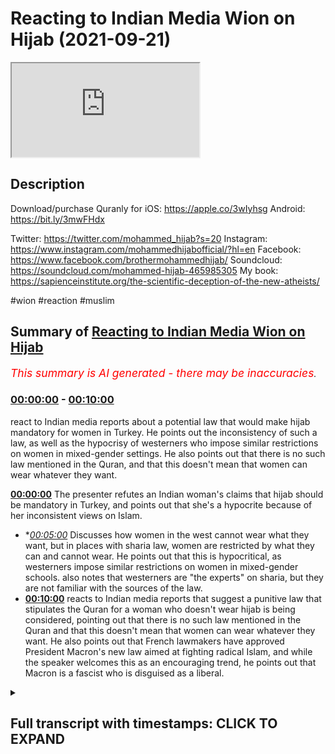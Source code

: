 # Reacting to Indian Media Wion on Hijab (2021-09-21)

<iframe loading='lazy' src='https://www.youtube.com/embed/c_QwdFONeoQ'></iframe>

## Description

Download/purchase Quranly for iOS: https://apple.co/3wIyhsg Android: https://bit.ly/3mwFHdx

Twitter: https://twitter.com/mohammed_hijab?s=20
Instagram: https://www.instagram.com/mohammedhijabofficial/?hl=en
Facebook: https://www.facebook.com/brothermohammedhijab/
Soundcloud: https://soundcloud.com/mohammed-hijab-465985305
My book: https://sapienceinstitute.org/the-scientific-deception-of-the-new-atheists/

#wion #reaction #muslim

## Summary of [Reacting to Indian Media Wion on Hijab](https://www.youtube.com/watch?v=c_QwdFONeoQ)


*<span style="color:red; font-size:125%">This summary is AI generated - there may be inaccuracies</span>. [](/)*

### [00:00:00](https://www.youtube.com/watch?v=c_QwdFONeoQ&t=0) - [00:10:00](https://www.youtube.com/watch?v=c_QwdFONeoQ&t=600)

react to Indian media reports about a potential law that would make hijab mandatory for women in Turkey. He points out the inconsistency of such a law, as well as the hypocrisy of westerners who impose similar restrictions on women in mixed-gender settings. He also points out that there is no such law mentioned in the Quran, and that this doesn't mean that women can wear whatever they want.

**[00:00:00](https://www.youtube.com/watch?v=c_QwdFONeoQ&t=0)** The presenter refutes an Indian woman's claims that hijab should be mandatory in Turkey, and points out that she's a hypocrite because of her inconsistent views on Islam.
* **[00:05:00](https://www.youtube.com/watch?v=c_QwdFONeoQ&t=300)* Discusses how women in the west cannot wear what they want, but in places with sharia law, women are restricted by what they can and cannot wear. He points out that this is hypocritical, as westerners impose similar restrictions on women in mixed-gender schools. also notes that westerners are "the experts" on sharia, but they are not familiar with the sources of the law.
* **[00:10:00](https://www.youtube.com/watch?v=c_QwdFONeoQ&t=600)** reacts to Indian media reports that suggest a punitive law that stipulates the Quran for a woman who doesn't wear hijab is being considered, pointing out that there is no such law mentioned in the Quran and that this doesn't mean that women can wear whatever they want. He also points out that French lawmakers have approved President Macron's new law aimed at fighting radical Islam, and while the speaker welcomes this as an encouraging trend, he points out that Macron is a fascist who is disguised as a liberal.

<details><summary><h2>Full transcript with timestamps: CLICK TO EXPAND</h2></summary>

[0:00:00](https://youtu.be/c_QwdFONeoQ?t=0) [Music]  
[0:00:05](https://youtu.be/c_QwdFONeoQ?t=5) go to quranilli.app inshallah the app  
[0:00:07](https://youtu.be/c_QwdFONeoQ?t=7) tracks versus pages and time spent  
[0:00:10](https://youtu.be/c_QwdFONeoQ?t=10) reading and the verses to pages function  
[0:00:12](https://youtu.be/c_QwdFONeoQ?t=12) takes you from reading a few verses a  
[0:00:14](https://youtu.be/c_QwdFONeoQ?t=14) day to a few pages a day this project is  
[0:00:17](https://youtu.be/c_QwdFONeoQ?t=17) for the real enthusiasts if there's  
[0:00:19](https://youtu.be/c_QwdFONeoQ?t=19) enough of us out there this will become  
[0:00:21](https://youtu.be/c_QwdFONeoQ?t=21) the future of quran apps and support the  
[0:00:24](https://youtu.be/c_QwdFONeoQ?t=24) project if you can inshaallah may allah  
[0:00:26](https://youtu.be/c_QwdFONeoQ?t=26) bless all of you jazakallahu  
[0:00:32](https://youtu.be/c_QwdFONeoQ?t=32) um a lot of people have been contacting  
[0:00:33](https://youtu.be/c_QwdFONeoQ?t=33) me especially from the subcontinent in  
[0:00:35](https://youtu.be/c_QwdFONeoQ?t=35) india pakistan and these kinds of  
[0:00:36](https://youtu.be/c_QwdFONeoQ?t=36) countries  
[0:00:38](https://youtu.be/c_QwdFONeoQ?t=38) masha'allah you know really appreciate  
[0:00:40](https://youtu.be/c_QwdFONeoQ?t=40) your support  
[0:00:41](https://youtu.be/c_QwdFONeoQ?t=41) um  
[0:00:42](https://youtu.be/c_QwdFONeoQ?t=42) to tell me that you know you should do a  
[0:00:44](https://youtu.be/c_QwdFONeoQ?t=44) lot more refutations of these kinds of  
[0:00:46](https://youtu.be/c_QwdFONeoQ?t=46) people like we on the the presenter that  
[0:00:47](https://youtu.be/c_QwdFONeoQ?t=47) i refuted in the previous uh  
[0:00:49](https://youtu.be/c_QwdFONeoQ?t=49) in the in the previous video i'll be  
[0:00:51](https://youtu.be/c_QwdFONeoQ?t=51) honest with you  
[0:00:52](https://youtu.be/c_QwdFONeoQ?t=52) um  
[0:00:54](https://youtu.be/c_QwdFONeoQ?t=54) she's a very easy target she was and the  
[0:00:56](https://youtu.be/c_QwdFONeoQ?t=56) entire organization were very easy and i  
[0:00:58](https://youtu.be/c_QwdFONeoQ?t=58) think to myself do these people even  
[0:01:00](https://youtu.be/c_QwdFONeoQ?t=60) think about what they're saying before  
[0:01:02](https://youtu.be/c_QwdFONeoQ?t=62) they say it because what i'm going to  
[0:01:04](https://youtu.be/c_QwdFONeoQ?t=64) present to you today  
[0:01:06](https://youtu.be/c_QwdFONeoQ?t=66) is pathetic it's really pathetic you'll  
[0:01:08](https://youtu.be/c_QwdFONeoQ?t=68) remember in the previous episode  
[0:01:10](https://youtu.be/c_QwdFONeoQ?t=70) that one of her main concerns if you  
[0:01:12](https://youtu.be/c_QwdFONeoQ?t=72) want to put it in that language  
[0:01:14](https://youtu.be/c_QwdFONeoQ?t=74) with the taliban taking control  
[0:01:16](https://youtu.be/c_QwdFONeoQ?t=76) or other countries in the in general  
[0:01:19](https://youtu.be/c_QwdFONeoQ?t=79) actually  
[0:01:20](https://youtu.be/c_QwdFONeoQ?t=80) was  
[0:01:21](https://youtu.be/c_QwdFONeoQ?t=81) um this uh women being forced to wear  
[0:01:24](https://youtu.be/c_QwdFONeoQ?t=84) hijab or head covering and so on in  
[0:01:25](https://youtu.be/c_QwdFONeoQ?t=85) afghanistan  
[0:01:27](https://youtu.be/c_QwdFONeoQ?t=87) now we'll talk about that and the  
[0:01:29](https://youtu.be/c_QwdFONeoQ?t=89) legitimacy of that or lack thereof  
[0:01:31](https://youtu.be/c_QwdFONeoQ?t=91) in a bit but before we do that i just  
[0:01:34](https://youtu.be/c_QwdFONeoQ?t=94) want you guys to see  
[0:01:37](https://youtu.be/c_QwdFONeoQ?t=97) this particular video where she's  
[0:01:39](https://youtu.be/c_QwdFONeoQ?t=99) talking about  
[0:01:41](https://youtu.be/c_QwdFONeoQ?t=101) ataturk let's see what she says not too  
[0:01:44](https://youtu.be/c_QwdFONeoQ?t=104) long ago turkey used to be a modern and  
[0:01:46](https://youtu.be/c_QwdFONeoQ?t=106) secular state an islamic republic with a  
[0:01:48](https://youtu.be/c_QwdFONeoQ?t=108) progressive approach thanks to the  
[0:01:50](https://youtu.be/c_QwdFONeoQ?t=110) policies of mustafa kamal  
[0:01:54](https://youtu.be/c_QwdFONeoQ?t=114) the father of modern day turkey a  
[0:01:56](https://youtu.be/c_QwdFONeoQ?t=116) reformer who brought his country at par  
[0:01:58](https://youtu.be/c_QwdFONeoQ?t=118) with the european world he replaced  
[0:02:01](https://youtu.be/c_QwdFONeoQ?t=121) arabic with the latin script the islamic  
[0:02:03](https://youtu.be/c_QwdFONeoQ?t=123) calendar with the western calendar  
[0:02:05](https://youtu.be/c_QwdFONeoQ?t=125) mosques were under state control faith  
[0:02:08](https://youtu.be/c_QwdFONeoQ?t=128) was a private matter christians and jews  
[0:02:10](https://youtu.be/c_QwdFONeoQ?t=130) could freely worship their gods in  
[0:02:12](https://youtu.be/c_QwdFONeoQ?t=132) turkey turkish men were forbidden from  
[0:02:14](https://youtu.be/c_QwdFONeoQ?t=134) wearing a headgear turkish women  
[0:02:16](https://youtu.be/c_QwdFONeoQ?t=136) forbidden from wearing head scarves but  
[0:02:18](https://youtu.be/c_QwdFONeoQ?t=138) the turkey of today is very different  
[0:02:21](https://youtu.be/c_QwdFONeoQ?t=141) now turkey is ruled by a leader who  
[0:02:23](https://youtu.be/c_QwdFONeoQ?t=143) wants to take his country back to its  
[0:02:25](https://youtu.be/c_QwdFONeoQ?t=145) ottoman ambitions  
[0:02:27](https://youtu.be/c_QwdFONeoQ?t=147) i was listening to this thinking is this  
[0:02:28](https://youtu.be/c_QwdFONeoQ?t=148) woman for real  
[0:02:30](https://youtu.be/c_QwdFONeoQ?t=150) is this woman for real she mentioned a  
[0:02:33](https://youtu.be/c_QwdFONeoQ?t=153) few things  
[0:02:34](https://youtu.be/c_QwdFONeoQ?t=154) the ataturk dumb in his premiership  
[0:02:38](https://youtu.be/c_QwdFONeoQ?t=158) and one of those things was that he  
[0:02:40](https://youtu.be/c_QwdFONeoQ?t=160) banned hijab  
[0:02:42](https://youtu.be/c_QwdFONeoQ?t=162) and i want to say something  
[0:02:44](https://youtu.be/c_QwdFONeoQ?t=164) the silence  
[0:02:45](https://youtu.be/c_QwdFONeoQ?t=165) is deafening  
[0:02:48](https://youtu.be/c_QwdFONeoQ?t=168) the acquiescence  
[0:02:50](https://youtu.be/c_QwdFONeoQ?t=170) is clear  
[0:02:51](https://youtu.be/c_QwdFONeoQ?t=171) and in fact the tone was encouraging  
[0:02:53](https://youtu.be/c_QwdFONeoQ?t=173) from your perspective  
[0:02:55](https://youtu.be/c_QwdFONeoQ?t=175) why when it comes to  
[0:02:57](https://youtu.be/c_QwdFONeoQ?t=177) a nationalist secularist  
[0:03:00](https://youtu.be/c_QwdFONeoQ?t=180) if your paradigm  
[0:03:02](https://youtu.be/c_QwdFONeoQ?t=182) is a liberal one  
[0:03:04](https://youtu.be/c_QwdFONeoQ?t=184) do you not comment in a negative manner  
[0:03:08](https://youtu.be/c_QwdFONeoQ?t=188) do not condemn  
[0:03:12](https://youtu.be/c_QwdFONeoQ?t=192) banning or restrictions  
[0:03:15](https://youtu.be/c_QwdFONeoQ?t=195) to clothe  
[0:03:16](https://youtu.be/c_QwdFONeoQ?t=196) to clothing especially women women's  
[0:03:18](https://youtu.be/c_QwdFONeoQ?t=198) clothing but when it comes to the  
[0:03:20](https://youtu.be/c_QwdFONeoQ?t=200) islamic discourse you do exactly that  
[0:03:24](https://youtu.be/c_QwdFONeoQ?t=204) this already reveals to me  
[0:03:26](https://youtu.be/c_QwdFONeoQ?t=206) that you are a hypocrite  
[0:03:28](https://youtu.be/c_QwdFONeoQ?t=208) you are an absolute hypocrite it's not a  
[0:03:31](https://youtu.be/c_QwdFONeoQ?t=211) matter  
[0:03:32](https://youtu.be/c_QwdFONeoQ?t=212) of moral consistency here  
[0:03:35](https://youtu.be/c_QwdFONeoQ?t=215) it is a matter of  
[0:03:37](https://youtu.be/c_QwdFONeoQ?t=217) strategic consistency  
[0:03:39](https://youtu.be/c_QwdFONeoQ?t=219) in fact you have just fell  
[0:03:42](https://youtu.be/c_QwdFONeoQ?t=222) face-first  
[0:03:44](https://youtu.be/c_QwdFONeoQ?t=224) into an intellectual ditch you're  
[0:03:46](https://youtu.be/c_QwdFONeoQ?t=226) embarrassing yourself  
[0:03:49](https://youtu.be/c_QwdFONeoQ?t=229) this is absolutely shocking  
[0:03:53](https://youtu.be/c_QwdFONeoQ?t=233) i can't believe it almost to be honest  
[0:03:55](https://youtu.be/c_QwdFONeoQ?t=235) i'm lost for words but i must say  
[0:03:58](https://youtu.be/c_QwdFONeoQ?t=238) the problem is the notion in the first  
[0:04:00](https://youtu.be/c_QwdFONeoQ?t=240) place  
[0:04:01](https://youtu.be/c_QwdFONeoQ?t=241) that a woman  
[0:04:02](https://youtu.be/c_QwdFONeoQ?t=242) in the west even  
[0:04:04](https://youtu.be/c_QwdFONeoQ?t=244) has any  
[0:04:06](https://youtu.be/c_QwdFONeoQ?t=246) or every right to wear whatever she  
[0:04:08](https://youtu.be/c_QwdFONeoQ?t=248) wants  
[0:04:09](https://youtu.be/c_QwdFONeoQ?t=249) this is a false notion  
[0:04:10](https://youtu.be/c_QwdFONeoQ?t=250) and it can be proven or disproven i  
[0:04:13](https://youtu.be/c_QwdFONeoQ?t=253) should say with the easiest  
[0:04:16](https://youtu.be/c_QwdFONeoQ?t=256) of introspection  
[0:04:17](https://youtu.be/c_QwdFONeoQ?t=257) if i say for example  
[0:04:20](https://youtu.be/c_QwdFONeoQ?t=260) if a woman wears a bikini in the bank  
[0:04:23](https://youtu.be/c_QwdFONeoQ?t=263) okay look we've been living i've been  
[0:04:25](https://youtu.be/c_QwdFONeoQ?t=265) living here all my life i'm a westerner  
[0:04:27](https://youtu.be/c_QwdFONeoQ?t=267) what's your name i don't know prakash  
[0:04:29](https://youtu.be/c_QwdFONeoQ?t=269) whatever your name is sorry to say i  
[0:04:30](https://youtu.be/c_QwdFONeoQ?t=270) don't know your name yeah but i'm a  
[0:04:32](https://youtu.be/c_QwdFONeoQ?t=272) westerner  
[0:04:33](https://youtu.be/c_QwdFONeoQ?t=273) i've been educated in the west and i've  
[0:04:35](https://youtu.be/c_QwdFONeoQ?t=275) been an educator in the west i don't  
[0:04:37](https://youtu.be/c_QwdFONeoQ?t=277) want you to worship me now please don't  
[0:04:39](https://youtu.be/c_QwdFONeoQ?t=279) worship me  
[0:04:40](https://youtu.be/c_QwdFONeoQ?t=280) okay because i know you worship  
[0:04:42](https://youtu.be/c_QwdFONeoQ?t=282) the creation  
[0:04:44](https://youtu.be/c_QwdFONeoQ?t=284) not the creator was a lot of your people  
[0:04:46](https://youtu.be/c_QwdFONeoQ?t=286) they worship the creation aside from the  
[0:04:48](https://youtu.be/c_QwdFONeoQ?t=288) creator i don't want to go to bombay and  
[0:04:50](https://youtu.be/c_QwdFONeoQ?t=290) see like a statue of the great hijab  
[0:04:52](https://youtu.be/c_QwdFONeoQ?t=292) there  
[0:04:54](https://youtu.be/c_QwdFONeoQ?t=294) muhammad the learned hijab there i don't  
[0:04:56](https://youtu.be/c_QwdFONeoQ?t=296) want to see this  
[0:04:58](https://youtu.be/c_QwdFONeoQ?t=298) so please don't worship  
[0:05:00](https://youtu.be/c_QwdFONeoQ?t=300) but i've been uneducated i've been  
[0:05:02](https://youtu.be/c_QwdFONeoQ?t=302) educated there in the west  
[0:05:04](https://youtu.be/c_QwdFONeoQ?t=304) and i've been an educator here in the  
[0:05:06](https://youtu.be/c_QwdFONeoQ?t=306) west for some time and i can tell you  
[0:05:08](https://youtu.be/c_QwdFONeoQ?t=308) from my experience and i think people  
[0:05:10](https://youtu.be/c_QwdFONeoQ?t=310) will share this experience here in the  
[0:05:12](https://youtu.be/c_QwdFONeoQ?t=312) west  
[0:05:14](https://youtu.be/c_QwdFONeoQ?t=314) and that in fact  
[0:05:15](https://youtu.be/c_QwdFONeoQ?t=315) women can't wear what they want  
[0:05:17](https://youtu.be/c_QwdFONeoQ?t=317) i mean a woman cannot wear a bikini in  
[0:05:19](https://youtu.be/c_QwdFONeoQ?t=319) the bank now she might be able to get  
[0:05:21](https://youtu.be/c_QwdFONeoQ?t=321) away with it i mean i don't think  
[0:05:22](https://youtu.be/c_QwdFONeoQ?t=322) anyone's stopping maybe the police will  
[0:05:23](https://youtu.be/c_QwdFONeoQ?t=323) come i don't know  
[0:05:24](https://youtu.be/c_QwdFONeoQ?t=324) but i can tell you for a fact that a  
[0:05:26](https://youtu.be/c_QwdFONeoQ?t=326) woman cannot wear a bikini  
[0:05:29](https://youtu.be/c_QwdFONeoQ?t=329) in a school  
[0:05:31](https://youtu.be/c_QwdFONeoQ?t=331) now if she works in a secondary school  
[0:05:33](https://youtu.be/c_QwdFONeoQ?t=333) uh she i mean i've been in schools where  
[0:05:35](https://youtu.be/c_QwdFONeoQ?t=335) women have been told not to have a lot  
[0:05:36](https://youtu.be/c_QwdFONeoQ?t=336) cleavage hanging out if she's teaching  
[0:05:38](https://youtu.be/c_QwdFONeoQ?t=338) you a 10-11 why because it will distract  
[0:05:40](https://youtu.be/c_QwdFONeoQ?t=340) the students this is very fair or you  
[0:05:43](https://youtu.be/c_QwdFONeoQ?t=343) could say a common  
[0:05:45](https://youtu.be/c_QwdFONeoQ?t=345) policy  
[0:05:46](https://youtu.be/c_QwdFONeoQ?t=346) you cannot imagine it's inconceivable  
[0:05:49](https://youtu.be/c_QwdFONeoQ?t=349) that women will wear bikinis to work in  
[0:05:51](https://youtu.be/c_QwdFONeoQ?t=351) a school or in a corporate even  
[0:05:53](https://youtu.be/c_QwdFONeoQ?t=353) corporate environments  
[0:05:56](https://youtu.be/c_QwdFONeoQ?t=356) and in fact they'll probably be sent  
[0:05:57](https://youtu.be/c_QwdFONeoQ?t=357) home  
[0:05:58](https://youtu.be/c_QwdFONeoQ?t=358) i guarantee you they'll be sent home  
[0:06:01](https://youtu.be/c_QwdFONeoQ?t=361) women that go  
[0:06:03](https://youtu.be/c_QwdFONeoQ?t=363) to corporate environments or secondary  
[0:06:05](https://youtu.be/c_QwdFONeoQ?t=365) schools or university places or  
[0:06:08](https://youtu.be/c_QwdFONeoQ?t=368) hospitals or any of those places which  
[0:06:10](https://youtu.be/c_QwdFONeoQ?t=370) are  
[0:06:11](https://youtu.be/c_QwdFONeoQ?t=371) we're talking about tens of millions of  
[0:06:12](https://youtu.be/c_QwdFONeoQ?t=372) women here just in the uk a population  
[0:06:14](https://youtu.be/c_QwdFONeoQ?t=374) of i don't know 70 something million  
[0:06:17](https://youtu.be/c_QwdFONeoQ?t=377) they will be sent home if they wear  
[0:06:19](https://youtu.be/c_QwdFONeoQ?t=379) those clothes they have uniform they  
[0:06:20](https://youtu.be/c_QwdFONeoQ?t=380) have to wear  
[0:06:22](https://youtu.be/c_QwdFONeoQ?t=382) and it will be seen as inappropriate  
[0:06:24](https://youtu.be/c_QwdFONeoQ?t=384) and public exposure  
[0:06:27](https://youtu.be/c_QwdFONeoQ?t=387) but why can the same woman  
[0:06:29](https://youtu.be/c_QwdFONeoQ?t=389) go to a beach and wear the bikini and  
[0:06:31](https://youtu.be/c_QwdFONeoQ?t=391) there's no issue i mean who gets to set  
[0:06:33](https://youtu.be/c_QwdFONeoQ?t=393) these guidelines have you ever thought  
[0:06:34](https://youtu.be/c_QwdFONeoQ?t=394) about it have you ever thought about who  
[0:06:37](https://youtu.be/c_QwdFONeoQ?t=397) gets to set these societal conventions  
[0:06:40](https://youtu.be/c_QwdFONeoQ?t=400) why is it acceptable in the beach but  
[0:06:42](https://youtu.be/c_QwdFONeoQ?t=402) and  
[0:06:43](https://youtu.be/c_QwdFONeoQ?t=403) it's not and on the roadsides or in a  
[0:06:45](https://youtu.be/c_QwdFONeoQ?t=405) park but it's not acceptable in a bank  
[0:06:47](https://youtu.be/c_QwdFONeoQ?t=407) or a hospital or in a school  
[0:06:50](https://youtu.be/c_QwdFONeoQ?t=410) you could give me a reason you tell me  
[0:06:52](https://youtu.be/c_QwdFONeoQ?t=412) well because one will cause a  
[0:06:53](https://youtu.be/c_QwdFONeoQ?t=413) distraction  
[0:06:54](https://youtu.be/c_QwdFONeoQ?t=414) okay  
[0:06:55](https://youtu.be/c_QwdFONeoQ?t=415) well maybe if if wearing such clothing  
[0:06:59](https://youtu.be/c_QwdFONeoQ?t=419) causes a distraction the question is at  
[0:07:02](https://youtu.be/c_QwdFONeoQ?t=422) what point does it stop causing a  
[0:07:03](https://youtu.be/c_QwdFONeoQ?t=423) distraction  
[0:07:05](https://youtu.be/c_QwdFONeoQ?t=425) and where does the line where is the  
[0:07:07](https://youtu.be/c_QwdFONeoQ?t=427) line drawn what a woman where is the  
[0:07:09](https://youtu.be/c_QwdFONeoQ?t=429) miniskirt in a corporate environment  
[0:07:10](https://youtu.be/c_QwdFONeoQ?t=430) doesn't that cause some kind of  
[0:07:11](https://youtu.be/c_QwdFONeoQ?t=431) distraction are the hormones hormone  
[0:07:14](https://youtu.be/c_QwdFONeoQ?t=434) levels of men  
[0:07:15](https://youtu.be/c_QwdFONeoQ?t=435) that much drastically different  
[0:07:18](https://youtu.be/c_QwdFONeoQ?t=438) or that the behavior of such men will be  
[0:07:20](https://youtu.be/c_QwdFONeoQ?t=440) completely different  
[0:07:21](https://youtu.be/c_QwdFONeoQ?t=441) in corporate environments to hospitals  
[0:07:24](https://youtu.be/c_QwdFONeoQ?t=444) to to this but who gets to who gets to  
[0:07:26](https://youtu.be/c_QwdFONeoQ?t=446) sorry to say  
[0:07:28](https://youtu.be/c_QwdFONeoQ?t=448) set those cultural conventions  
[0:07:30](https://youtu.be/c_QwdFONeoQ?t=450) i tell you gets to do it for the most  
[0:07:32](https://youtu.be/c_QwdFONeoQ?t=452) part  
[0:07:33](https://youtu.be/c_QwdFONeoQ?t=453) white men  
[0:07:34](https://youtu.be/c_QwdFONeoQ?t=454) and once again  
[0:07:36](https://youtu.be/c_QwdFONeoQ?t=456) well when i'm saying that maybe you've  
[0:07:38](https://youtu.be/c_QwdFONeoQ?t=458) already jumped into prostration but  
[0:07:39](https://youtu.be/c_QwdFONeoQ?t=459) before you do get back up  
[0:07:41](https://youtu.be/c_QwdFONeoQ?t=461) get back up  
[0:07:44](https://youtu.be/c_QwdFONeoQ?t=464) listen to what i'm saying  
[0:07:46](https://youtu.be/c_QwdFONeoQ?t=466) white men maybe white women as well yeah  
[0:07:47](https://youtu.be/c_QwdFONeoQ?t=467) the feminist movement has had a huge  
[0:07:49](https://youtu.be/c_QwdFONeoQ?t=469) i would say influence as well  
[0:07:52](https://youtu.be/c_QwdFONeoQ?t=472) but why should we follow those  
[0:07:53](https://youtu.be/c_QwdFONeoQ?t=473) regulations  
[0:07:55](https://youtu.be/c_QwdFONeoQ?t=475) they are legally enforceable  
[0:07:57](https://youtu.be/c_QwdFONeoQ?t=477) organizationally enforceable  
[0:07:59](https://youtu.be/c_QwdFONeoQ?t=479) structurally enforceable institutionally  
[0:08:02](https://youtu.be/c_QwdFONeoQ?t=482) enforceable so many times  
[0:08:04](https://youtu.be/c_QwdFONeoQ?t=484) and so you can't say women can wear what  
[0:08:06](https://youtu.be/c_QwdFONeoQ?t=486) they want in the west they can't that's  
[0:08:08](https://youtu.be/c_QwdFONeoQ?t=488) that's that is a misnomer  
[0:08:10](https://youtu.be/c_QwdFONeoQ?t=490) that is a that is fallacious reasoning  
[0:08:13](https://youtu.be/c_QwdFONeoQ?t=493) that is wrong legalistically false  
[0:08:16](https://youtu.be/c_QwdFONeoQ?t=496) john stuart mill himself  
[0:08:18](https://youtu.be/c_QwdFONeoQ?t=498) he had limits with the father of social  
[0:08:20](https://youtu.be/c_QwdFONeoQ?t=500) liberalism he said people having sex in  
[0:08:22](https://youtu.be/c_QwdFONeoQ?t=502) the roadside should be banned  
[0:08:24](https://youtu.be/c_QwdFONeoQ?t=504) fortunately mexico didn't take his  
[0:08:26](https://youtu.be/c_QwdFONeoQ?t=506) advice but that's another story for  
[0:08:27](https://youtu.be/c_QwdFONeoQ?t=507) another day  
[0:08:29](https://youtu.be/c_QwdFONeoQ?t=509) the point i'm making to you is what is  
[0:08:32](https://youtu.be/c_QwdFONeoQ?t=512) that much different  
[0:08:34](https://youtu.be/c_QwdFONeoQ?t=514) the only difference is in the type of  
[0:08:36](https://youtu.be/c_QwdFONeoQ?t=516) clothing  
[0:08:38](https://youtu.be/c_QwdFONeoQ?t=518) well you might say well it's actually  
[0:08:39](https://youtu.be/c_QwdFONeoQ?t=519) more coverage you know the islamic  
[0:08:41](https://youtu.be/c_QwdFONeoQ?t=521) garment  
[0:08:42](https://youtu.be/c_QwdFONeoQ?t=522) but when girls go to girls schools or  
[0:08:44](https://youtu.be/c_QwdFONeoQ?t=524) even mixed schools  
[0:08:45](https://youtu.be/c_QwdFONeoQ?t=525) or even boys go to such schools they are  
[0:08:47](https://youtu.be/c_QwdFONeoQ?t=527) told what to wear  
[0:08:49](https://youtu.be/c_QwdFONeoQ?t=529) ex by color  
[0:08:51](https://youtu.be/c_QwdFONeoQ?t=531) that you know even the color they have  
[0:08:52](https://youtu.be/c_QwdFONeoQ?t=532) to if you don't have the tyre you go  
[0:08:54](https://youtu.be/c_QwdFONeoQ?t=534) back home what do you mean what do you  
[0:08:56](https://youtu.be/c_QwdFONeoQ?t=536) mean you go back home if you don't have  
[0:08:57](https://youtu.be/c_QwdFONeoQ?t=537) a tie  
[0:08:58](https://youtu.be/c_QwdFONeoQ?t=538) isn't that restricting what you wear you  
[0:09:00](https://youtu.be/c_QwdFONeoQ?t=540) can't wear what you want this is a  
[0:09:02](https://youtu.be/c_QwdFONeoQ?t=542) misnomer what country do you think this  
[0:09:04](https://youtu.be/c_QwdFONeoQ?t=544) is do you think  
[0:09:05](https://youtu.be/c_QwdFONeoQ?t=545) where do you think we are living in the  
[0:09:06](https://youtu.be/c_QwdFONeoQ?t=546) nudest place the west is a new this  
[0:09:08](https://youtu.be/c_QwdFONeoQ?t=548) place this is a huge misconception  
[0:09:11](https://youtu.be/c_QwdFONeoQ?t=551) so that's the first thing i want to say  
[0:09:13](https://youtu.be/c_QwdFONeoQ?t=553) the second thing is clear your hypocrisy  
[0:09:15](https://youtu.be/c_QwdFONeoQ?t=555) is very clear  
[0:09:17](https://youtu.be/c_QwdFONeoQ?t=557) why do you allow  
[0:09:18](https://youtu.be/c_QwdFONeoQ?t=558) girls to be segregated in girl schools  
[0:09:20](https://youtu.be/c_QwdFONeoQ?t=560) in olympic events for them to have  
[0:09:22](https://youtu.be/c_QwdFONeoQ?t=562) designated uh uniform all of these  
[0:09:25](https://youtu.be/c_QwdFONeoQ?t=565) things legally enforceable in in  
[0:09:28](https://youtu.be/c_QwdFONeoQ?t=568) organizations and institutes but when  
[0:09:29](https://youtu.be/c_QwdFONeoQ?t=569) the taliban do it with a different or  
[0:09:31](https://youtu.be/c_QwdFONeoQ?t=571) these guys do or whoever doesn't you're  
[0:09:33](https://youtu.be/c_QwdFONeoQ?t=573) thinking this is so much it's so weird  
[0:09:35](https://youtu.be/c_QwdFONeoQ?t=575) it's not that it's not to be honest with  
[0:09:36](https://youtu.be/c_QwdFONeoQ?t=576) you it's not that weird it's very  
[0:09:37](https://youtu.be/c_QwdFONeoQ?t=577) similar to what you guys already impose  
[0:09:39](https://youtu.be/c_QwdFONeoQ?t=579) but it's just in a different format  
[0:09:41](https://youtu.be/c_QwdFONeoQ?t=581) it's all it is it's in a different  
[0:09:42](https://youtu.be/c_QwdFONeoQ?t=582) format  
[0:09:44](https://youtu.be/c_QwdFONeoQ?t=584) now the question is now a sharia  
[0:09:46](https://youtu.be/c_QwdFONeoQ?t=586) question  
[0:09:48](https://youtu.be/c_QwdFONeoQ?t=588) since you you're the expert in sharia of  
[0:09:50](https://youtu.be/c_QwdFONeoQ?t=590) course yeah  
[0:09:51](https://youtu.be/c_QwdFONeoQ?t=591) you didn't know what the massage of  
[0:09:52](https://youtu.be/c_QwdFONeoQ?t=592) sharia were but you're the expert which  
[0:09:55](https://youtu.be/c_QwdFONeoQ?t=595) means the the sources of sharia the  
[0:09:57](https://youtu.be/c_QwdFONeoQ?t=597) point is  
[0:09:58](https://youtu.be/c_QwdFONeoQ?t=598) what happens in a sharia state is there  
[0:10:00](https://youtu.be/c_QwdFONeoQ?t=600) any had punitive law that stipulates the  
[0:10:02](https://youtu.be/c_QwdFONeoQ?t=602) quran  
[0:10:03](https://youtu.be/c_QwdFONeoQ?t=603) for a woman who doesn't wear hijab  
[0:10:05](https://youtu.be/c_QwdFONeoQ?t=605) there's no such heart actually mentioned  
[0:10:08](https://youtu.be/c_QwdFONeoQ?t=608) that doesn't mean to say they can wear  
[0:10:09](https://youtu.be/c_QwdFONeoQ?t=609) what they want  
[0:10:10](https://youtu.be/c_QwdFONeoQ?t=610) because the quran states  
[0:10:17](https://youtu.be/c_QwdFONeoQ?t=617) that's not for a muslim man or a muslim  
[0:10:19](https://youtu.be/c_QwdFONeoQ?t=619) woman if allah and the messenger have  
[0:10:21](https://youtu.be/c_QwdFONeoQ?t=621) chosen something for them to have any  
[0:10:22](https://youtu.be/c_QwdFONeoQ?t=622) choice in the matter because if you  
[0:10:24](https://youtu.be/c_QwdFONeoQ?t=624) really are a muslim muslim someone who  
[0:10:27](https://youtu.be/c_QwdFONeoQ?t=627) is submitting to allah you believe that  
[0:10:29](https://youtu.be/c_QwdFONeoQ?t=629) this religion is from god then this is  
[0:10:31](https://youtu.be/c_QwdFONeoQ?t=631) this this is the godly uniform if you  
[0:10:33](https://youtu.be/c_QwdFONeoQ?t=633) like  
[0:10:34](https://youtu.be/c_QwdFONeoQ?t=634) if you don't want to be a muslim if  
[0:10:35](https://youtu.be/c_QwdFONeoQ?t=635) you're not muslim  
[0:10:42](https://youtu.be/c_QwdFONeoQ?t=642) there's no compulsion religion but this  
[0:10:44](https://youtu.be/c_QwdFONeoQ?t=644) verse is for non-muslims as for muslims  
[0:10:46](https://youtu.be/c_QwdFONeoQ?t=646) is these are our guidelines why why are  
[0:10:49](https://youtu.be/c_QwdFONeoQ?t=649) our guidelines so foreign and your  
[0:10:51](https://youtu.be/c_QwdFONeoQ?t=651) guidelines so  
[0:10:53](https://youtu.be/c_QwdFONeoQ?t=653) the ones that we should all follow you  
[0:10:54](https://youtu.be/c_QwdFONeoQ?t=654) haven't even given us reasons  
[0:10:57](https://youtu.be/c_QwdFONeoQ?t=657) do you not see the patheticness of your  
[0:10:59](https://youtu.be/c_QwdFONeoQ?t=659) you're pathetic  
[0:11:01](https://youtu.be/c_QwdFONeoQ?t=661) you haven't even argued for your case  
[0:11:04](https://youtu.be/c_QwdFONeoQ?t=664) so i say  
[0:11:07](https://youtu.be/c_QwdFONeoQ?t=667) this is a really weak approach the  
[0:11:08](https://youtu.be/c_QwdFONeoQ?t=668) second thing is i want to  
[0:11:10](https://youtu.be/c_QwdFONeoQ?t=670) also point  
[0:11:11](https://youtu.be/c_QwdFONeoQ?t=671) to the fact that when it comes to  
[0:11:13](https://youtu.be/c_QwdFONeoQ?t=673) religious freedoms  
[0:11:15](https://youtu.be/c_QwdFONeoQ?t=675) your colleague  
[0:11:18](https://youtu.be/c_QwdFONeoQ?t=678) look what she says about  
[0:11:19](https://youtu.be/c_QwdFONeoQ?t=679) encouraging of macron and his policies  
[0:11:22](https://youtu.be/c_QwdFONeoQ?t=682) which are anti-muslim  
[0:11:24](https://youtu.be/c_QwdFONeoQ?t=684) and once again one of the policies is to  
[0:11:27](https://youtu.be/c_QwdFONeoQ?t=687) restrict women's dress code but let's  
[0:11:28](https://youtu.be/c_QwdFONeoQ?t=688) see what your your colleague says about  
[0:11:30](https://youtu.be/c_QwdFONeoQ?t=690) this  
[0:11:33](https://youtu.be/c_QwdFONeoQ?t=693) we start off with the latest coming in  
[0:11:34](https://youtu.be/c_QwdFONeoQ?t=694) from france where the lawmakers have now  
[0:11:37](https://youtu.be/c_QwdFONeoQ?t=697) approved president emmanuel macron's new  
[0:11:39](https://youtu.be/c_QwdFONeoQ?t=699) law that proposes to fight radical  
[0:11:42](https://youtu.be/c_QwdFONeoQ?t=702) islamism  
[0:11:43](https://youtu.be/c_QwdFONeoQ?t=703) the law aims to strengthen oversight of  
[0:11:46](https://youtu.be/c_QwdFONeoQ?t=706) mosques schools and sports clubs to  
[0:11:49](https://youtu.be/c_QwdFONeoQ?t=709) safeguard france from radical islamists  
[0:11:51](https://youtu.be/c_QwdFONeoQ?t=711) so once again here look at this  
[0:11:53](https://youtu.be/c_QwdFONeoQ?t=713) encouraging tone when it comes to whom  
[0:11:56](https://youtu.be/c_QwdFONeoQ?t=716) when it comes to the secular republican  
[0:11:59](https://youtu.be/c_QwdFONeoQ?t=719) macron  
[0:12:01](https://youtu.be/c_QwdFONeoQ?t=721) it's not that you're liberal by the way  
[0:12:03](https://youtu.be/c_QwdFONeoQ?t=723) you're not liberal  
[0:12:04](https://youtu.be/c_QwdFONeoQ?t=724) you might call yourself liberal  
[0:12:07](https://youtu.be/c_QwdFONeoQ?t=727) but you're disguising fascism with  
[0:12:10](https://youtu.be/c_QwdFONeoQ?t=730) liberalism quite similar to hitler quite  
[0:12:12](https://youtu.be/c_QwdFONeoQ?t=732) similar to your president actually modi  
[0:12:14](https://youtu.be/c_QwdFONeoQ?t=734) the bastard  
[0:12:16](https://youtu.be/c_QwdFONeoQ?t=736) yes the bastard  
[0:12:17](https://youtu.be/c_QwdFONeoQ?t=737) the one who's allowing all of these  
[0:12:18](https://youtu.be/c_QwdFONeoQ?t=738) things to happen with minorities in his  
[0:12:20](https://youtu.be/c_QwdFONeoQ?t=740) uh in his country  
[0:12:22](https://youtu.be/c_QwdFONeoQ?t=742) this individual here  
[0:12:24](https://youtu.be/c_QwdFONeoQ?t=744) you are  
[0:12:26](https://youtu.be/c_QwdFONeoQ?t=746) exposed already as an individual  
[0:12:28](https://youtu.be/c_QwdFONeoQ?t=748) and the proof is in the pudding because  
[0:12:30](https://youtu.be/c_QwdFONeoQ?t=750) if had you not been a fascistic person  
[0:12:32](https://youtu.be/c_QwdFONeoQ?t=752) at least an inclination  
[0:12:34](https://youtu.be/c_QwdFONeoQ?t=754) then you would have some kind of liberal  
[0:12:36](https://youtu.be/c_QwdFONeoQ?t=756) consistency which you don't and i have  
[0:12:38](https://youtu.be/c_QwdFONeoQ?t=758) nothing else to say to you you're  
[0:12:40](https://youtu.be/c_QwdFONeoQ?t=760) finished good night  
[0:12:52](https://youtu.be/c_QwdFONeoQ?t=772) you  
</details>